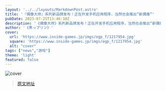 ```yaml
---
layout: '../../layouts/MarkdownPost.astro'
title: '『偶像大师』系列新品牌发布！正在开发手机应用程序，当然也会推出“新偶像”'
pubDate: 2023-07-25T13:46:10Z
description: '《偶像大师》系列新品牌发布！正在开发手机应用程序，当然也会推出“新偶像”'
author: '《茶っプリン》'
cover:
  url: 'https://www.inside-games.jp/imgs/ogp_f/1217954.jpg'
  square: 'https://www.inside-games.jp/imgs/ogp_f/1217954.jpg'
  alt: "cover"
tags: ["news","游戏"]
theme: 'light'
featured: false
---
```


![cover](https://www.inside-games.jp/imgs/ogp_f/1217954.jpg)


>[原文地址](https://www.inside-games.jp/article/2023/07/25/147398.html)  
